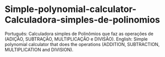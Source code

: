 # Simple-polynomial-calculator-Calculadora-simples-de-polinomios
Português: Calculadora simples de Polinômios que faz as operações de (ADIÇÃO, SUBTRAÇÃO, MULTIPLICAÇÃO e DIVISÃO).
English: Simple polynomial calculator that does the operations (ADDITION, SUBTRACTION, MULTIPLICATION and DIVISION).
